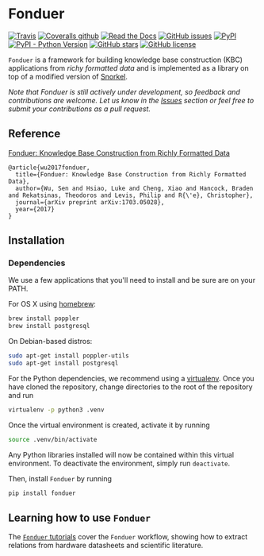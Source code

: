 # Fonduer

[![Travis](https://img.shields.io/travis/HazyResearch/fonduer.svg)](https://travis-ci.org/HazyResearch/fonduer)
[![Coveralls github](https://img.shields.io/coveralls/github/HazyResearch/fonduer.svg)](https://coveralls.io/github/HazyResearch/fonduer)
[![Read the Docs](https://img.shields.io/readthedocs/fonduer.svg)](https://fonduer.readthedocs.io/)
[![GitHub issues](https://img.shields.io/github/issues/HazyResearch/fonduer.svg)](https://github.com/HazyResearch/fonduer/issues)
[![PyPI](https://img.shields.io/pypi/v/fonduer.svg)](https://pypi.org/project/fonduer/)
[![PyPI - Python Version](https://img.shields.io/pypi/pyversions/fonduer.svg)](https://pypi.org/project/fonduer/)
[![GitHub stars](https://img.shields.io/github/stars/HazyResearch/fonduer.svg)](https://github.com/HazyResearch/fonduer/stargazers)
[![GitHub license](https://img.shields.io/github/license/HazyResearch/fonduer.svg)](https://github.com/HazyResearch/fonduer/blob/master/LICENSE)

`Fonduer` is a framework for building knowledge base construction (KBC)
applications from _richy formatted data_ and is implemented as a library on
top of a modified version of [Snorkel](https://hazyresearch.github.io/snorkel/).

_Note that Fonduer is still actively under development, so feedback and
contributions are welcome. Let us know in the
[Issues](https://github.com/HazyResearch/fonduer/issues) section or feel free
to submit your contributions as a pull request._

## Reference

[Fonduer: Knowledge Base Construction from Richly Formatted Data](https://arxiv.org/abs/1703.05028)

```
@article{wu2017fonduer,
  title={Fonduer: Knowledge Base Construction from Richly Formatted Data},
  author={Wu, Sen and Hsiao, Luke and Cheng, Xiao and Hancock, Braden and Rekatsinas, Theodoros and Levis, Philip and R{\'e}, Christopher},
  journal={arXiv preprint arXiv:1703.05028},
  year={2017}
}
```

## Installation

### Dependencies

We use a few applications that you'll need to install and be sure are on your
PATH.

For OS X using [homebrew](https://brew.sh):

```bash
brew install poppler
brew install postgresql
```

On Debian-based distros:

```bash
sudo apt-get install poppler-utils
sudo apt-get install postgresql
```

For the Python dependencies, we recommend using a
[virtualenv](https://virtualenv.pypa.io/en/stable/). Once you have cloned the
repository, change directories to the root of the repository and run

```bash
virtualenv -p python3 .venv
```

Once the virtual environment is created, activate it by running

```bash
source .venv/bin/activate
```

Any Python libraries installed will now be contained within this virtual
environment. To deactivate the environment, simply run `deactivate`.

Then, install `Fonduer` by running

```bash
pip install fonduer
```

## Learning how to use `Fonduer`

The [`Fonduer`
tutorials](https://github.com/hazyresearch/fonduer-tutorials) cover the
`Fonduer` workflow, showing how to extract relations from hardware datasheets
and scientific literature.

